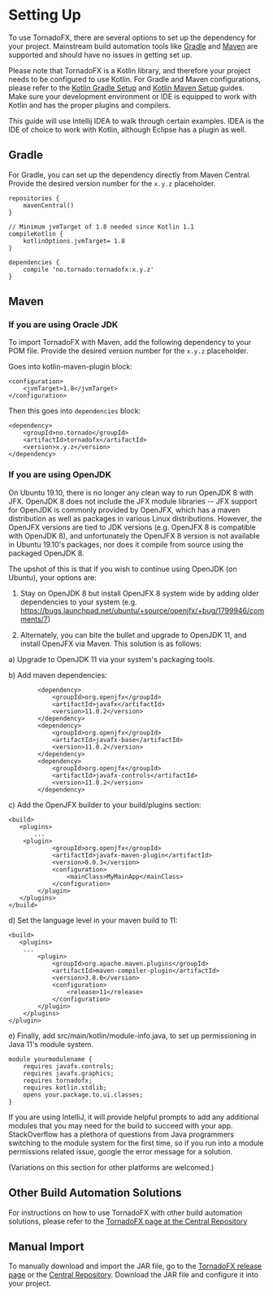 # Setting Up

To use TornadoFX, there are several options to set up the dependency for your project. Mainstream build automation tools like [Gradle](http://gradle.org/) and [Maven](https://maven.apache.org/) are supported and should have no issues in getting set up.

Please note that TornadoFX is a Kotlin library, and therefore your project needs to be configured to use Kotlin. For Gradle and Maven configurations, please refer to the [Kotlin Gradle Setup](https://kotlinlang.org/docs/reference/using-gradle.html) and [Kotlin Maven Setup](https://kotlinlang.org/docs/reference/using-maven.html) guides. Make sure your development environment or IDE is equipped to work with Kotlin and has the proper plugins and compilers.

This guide will use Intellij IDEA to walk through certain examples. IDEA is the IDE of choice to work with Kotlin, although Eclipse has a plugin as well.

## Gradle

For Gradle, you can set up the dependency directly from Maven Central. Provide the desired version number for the  `x.y.z` placeholder.

```
repositories {
    mavenCentral()
}

// Minimum jvmTarget of 1.8 needed since Kotlin 1.1
compileKotlin {
    kotlinOptions.jvmTarget= 1.8
}

dependencies {
    compile 'no.tornado:tornadofx:x.y.z'
}
```

## Maven

### If you are using Oracle JDK

To import TornadoFX with Maven, add the following dependency to your POM file. Provide the desired version number for the  `x.y.z` placeholder.

Goes into kotlin-maven-plugin block:

```
<configuration>
    <jvmTarget>1.8</jvmTarget>
</configuration>
```

Then this goes into `dependencies` block:

```
<dependency>
    <groupId>no.tornado</groupId>
    <artifactId>tornadofx</artifactId>
    <version>x.y.z</version>
</dependency>
```

### If you are using OpenJDK

On Ubuntu 19.10, there is no longer any clean way to run OpenJDK 8 with JFX. OpenJDK 8 does not include the JFX module libraries -- JFX support for OpenJDK is commonly provided by OpenJFX, which has a maven distribution as well as packages in various Linux distributions. However, the OpenJFX versions are tied to JDK versions (e.g. OpenJFX 8 is compatible with OpenJDK 8), and unfortunately the OpenJFX 8 version is not available in Ubuntu 19.10's packages, nor does it compile from source using the packaged OpenJDK 8.

The upshot of this is that if you wish to continue using OpenJDK (on Ubuntu), your options are:
1) Stay on OpenJDK 8 but install OpenJFX 8 system wide by adding older dependencies to your system (e.g. https://bugs.launchpad.net/ubuntu/+source/openjfx/+bug/1799946/comments/7)

2) Alternately, you can bite the bullet and upgrade to OpenJDK 11, and install OpenJFX via Maven. This solution is as follows:

a) Upgrade to OpenJDK 11 via your system's packaging tools.

b) Add maven dependencies:

```
        <dependency>
            <groupId>org.openjfx</groupId>
            <artifactId>javafx</artifactId>
            <version>11.0.2</version>
        </dependency>
        <dependency>
            <groupId>org.openjfx</groupId>
            <artifactId>javafx-base</artifactId>
            <version>11.0.2</version>
        </dependency>
        <dependency>
            <groupId>org.openjfx</groupId>
            <artifactId>javafx-controls</artifactId>
            <version>11.0.2</version>
        </dependency>
```

c) Add the OpenJFX builder to your build/plugins section:
```
<build>
   <plugins>
       ...
	<plugin>
            <groupId>org.openjfx</groupId>
            <artifactId>javafx-maven-plugin</artifactId>
            <version>0.0.3</version>
            <configuration>
                <mainClass>MyMainApp</mainClass>
            </configuration>
        </plugin>
   </plugins>
</build>
```

d) Set the language level in your maven build to 11:
```
<build>
   <plugins>
	...
        <plugin>
            <groupId>org.apache.maven.plugins</groupId>
            <artifactId>maven-compiler-plugin</artifactId>
            <version>3.8.0</version>
            <configuration>
                <release>11</release>
            </configuration>
        </plugin>
    </plugins>
</plugin>
```

e) Finally, add src/main/kotlin/module-info.java, to set up permissioning in Java 11's module system.

```
module yourmodulename {
    requires javafx.controls;
    requires javafx.graphics;
    requires tornadofx;
    requires kotlin.stdlib;
    opens your.package.to.ui.classes;
}
```
If you are using IntelliJ, it will provide helpful prompts to add any additional modules that you may need for the build to succeed with your app. StackOverflow has a plethora of questions from Java programmers switching to the module system for the first time, so if you run into a module permissions related issue, google the error message for a solution.

(Variations on this section for other platforms are welcomed.)

## Other Build Automation Solutions

For instructions on how to use TornadoFX with other build automation solutions, please refer to the [TornadoFX page at the Central Repository](https://search.maven.org/artifact/no.tornado/tornadofx/)

## Manual Import

To manually download and import the JAR file, go to the [TornadoFX release page](https://github.com/edvin/tornadofx/releases) or the [Central Repository](https://search.maven.org). Download the JAR file and configure it into your project.
